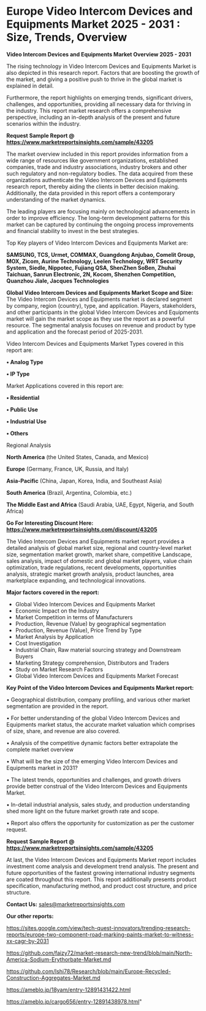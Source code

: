 # Europe Video Intercom Devices and Equipments Market 2025 - 2031 : Size, Trends, Overview

<Strong> Video Intercom Devices and Equipments Market Overview 2025 - 2031</strong>

The rising technology in Video Intercom Devices and Equipments Market is also depicted in this research report. Factors that are boosting the growth of the market, and giving a positive push to thrive in the global market is explained in detail.

Furthermore, the report highlights on emerging trends, significant drivers, challenges, and opportunities, providing all necessary data for thriving in the industry. This report market research offers a comprehensive perspective, including an in-depth analysis of the present and future scenarios within the industry.

<strong>Request Sample Report @ <a href=https://www.marketreportsinsights.com/sample/43205>https://www.marketreportsinsights.com/sample/43205</a></strong>

The market overview included in this report provides information from a wide range of resources like government organizations, established companies, trade and industry associations, industry brokers and other such regulatory and non-regulatory bodies. The data acquired from these organizations authenticate the Video Intercom Devices and Equipments research report, thereby aiding the clients in better decision making. Additionally, the data provided in this report offers a contemporary understanding of the market dynamics.

The leading players are focusing mainly on technological advancements in order to improve efficiency. The long-term development patterns for this market can be captured by continuing the ongoing process improvements and financial stability to invest in the best strategies.

Top Key players of Video Intercom Devices and Equipments Market are:

<strong>SAMSUNG, TCS, Urmet, COMMAX, Guangdong Anjubao, Comelit Group, MOX, Zicom, Aurine Technology, Leelen Technology, WRT Security System, Siedle, Nippotec, Fujiang QSA, ShenZhen SoBen, Zhuhai Taichuan, Sanrun Electronic, 2N, Kocom, Shenzhen Competition, Quanzhou Jiale, Jacques Technologies</strong>

<strong><b>Global Video Intercom Devices and Equipments Market Scope and Size:</b></strong>
The Video Intercom Devices and Equipments market is declared segment by company, region (country), type, and application. Players, stakeholders, and other participants in the global Video Intercom Devices and Equipments market will gain the market scope as they use the report as a powerful resource. The segmental analysis focuses on revenue and product by type and application and the forecast period of 2025-2031.

Video Intercom Devices and Equipments Market Types covered in this report are:

<strong>•  Analog Type

•  IP Type</strong>

Market Applications covered in this report are:

<strong>•  Residential

•  Public Use

•  Industrial Use

•  Others</strong> 

Regional Analysis

<strong>North America</strong> (the United States, Canada, and Mexico)

<strong>Europe</strong> (Germany, France, UK, Russia, and Italy)

<strong>Asia-Pacific</strong> (China, Japan, Korea, India, and Southeast Asia)

<strong>South America</strong> (Brazil, Argentina, Colombia, etc.)

<strong>The Middle East and Africa</strong> (Saudi Arabia, UAE, Egypt, Nigeria, and South Africa)

<strong>Go For Interesting Discount Here: <a href=https://www.marketreportsinsights.com/discount/43205>https://www.marketreportsinsights.com/discount/43205</a></strong>

The Video Intercom Devices and Equipments market report provides a detailed analysis of global market size, regional and country-level market size, segmentation market growth, market share, competitive Landscape, sales analysis, impact of domestic and global market players, value chain optimization, trade regulations, recent developments, opportunities analysis, strategic market growth analysis, product launches, area marketplace expanding, and technological innovations.

<strong><b>Major factors covered in the report:</b></strong>
<ul>
  <li>Global Video Intercom Devices and Equipments Market </li>
  <li>Economic Impact on the Industry</li>
  <li>Market Competition in terms of Manufacturers</li>
  <li>Production, Revenue (Value) by geographical segmentation</li>
  <li>Production, Revenue (Value), Price Trend by Type</li>
  <li>Market Analysis by Application</li>
  <li>Cost Investigation</li>
  <li>Industrial Chain, Raw material sourcing strategy and Downstream Buyers</li>
  <li>Marketing Strategy comprehension, Distributors and Traders</li>
  <li>Study on Market Research Factors</li>
  <li>Global Video Intercom Devices and Equipments Market Forecast</li>
</ul>

<strong><b>Key Point of the Video Intercom Devices and Equipments Market report:</b></strong>

• Geographical distribution, company profiling, and various other market segmentation are provided in the report.

• For better understanding of the global Video Intercom Devices and Equipments market status, the accurate market valuation which comprises of size, share, and revenue are also covered.

• Analysis of the competitive dynamic factors better extrapolate the complete market overview

• What will be the size of the emerging Video Intercom Devices and Equipments market in 2031?

• The latest trends, opportunities and challenges, and growth drivers provide better construal of the Video Intercom Devices and Equipments Market.

• In-detail industrial analysis, sales study, and production understanding shed more light on the future market growth rate and scope.

• Report also offers the opportunity for customization as per the customer request.

<strong>Request Sample Report @ <a href=https://www.marketreportsinsights.com/sample/43205>https://www.marketreportsinsights.com/sample/43205</a></strong>

At last, the Video Intercom Devices and Equipments Market report includes investment come analysis and development trend analysis. The present and future opportunities of the fastest growing international industry segments are coated throughout this report. This report additionally presents product specification, manufacturing method, and product cost structure, and price structure.

<strong>Contact Us:</strong>
sales@marketreportsinsights.com

<strong>Our other reports:</strong>

<a href=https://sites.google.com/view/tech-quest-innovators/trending-research-reports/europe-two-component-road-marking-paints-market-to-witness-xx-cagr-by-2031>https://sites.google.com/view/tech-quest-innovators/trending-research-reports/europe-two-component-road-marking-paints-market-to-witness-xx-cagr-by-2031</a>

<a href=https://github.com/faizy72/market-research-new-trend/blob/main/North-America-Sodium-Erythorbate-Market.md>https://github.com/faizy72/market-research-new-trend/blob/main/North-America-Sodium-Erythorbate-Market.md</a>

<a href=https://github.com/Ishi78/Research/blob/main/Europe-Recycled-Construction-Aggregates-Market.md>https://github.com/Ishi78/Research/blob/main/Europe-Recycled-Construction-Aggregates-Market.md</a>

<a href=https://ameblo.jp/18yam/entry-12891431422.html>https://ameblo.jp/18yam/entry-12891431422.html</a>

<a href=https://ameblo.jp/cargo656/entry-12891438978.html>https://ameblo.jp/cargo656/entry-12891438978.html</a>"
